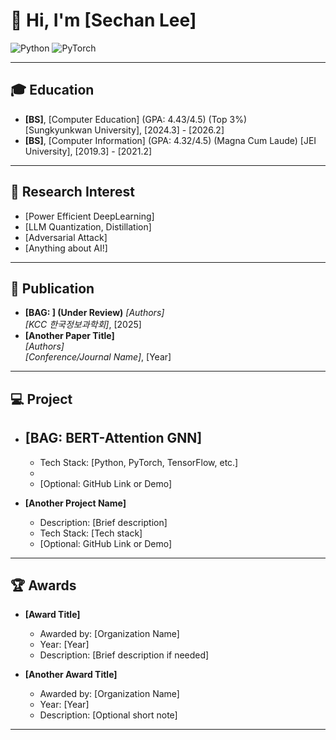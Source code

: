 # 👋 Hi, I'm [Sechan Lee]

![Python](https://img.shields.io/badge/Python-3776AB?style=flat&logo=python&logoColor=white)
![PyTorch](https://img.shields.io/badge/PyTorch-EE4C2C?style=flat&logo=pytorch&logoColor=white)

---

## 🎓 Education
- **[BS]**, [Computer Education] (GPA: 4.43/4.5) (Top 3%)  
  [Sungkyunkwan University], [2024.3] - [2026.2]
- **[BS]**, [Computer Information]  (GPA: 4.32/4.5) (Magna Cum Laude)
  [JEI University], [2019.3] - [2021.2]

---

## 🔬 Research Interest
- [Power Efficient DeepLearning]
- [LLM Quantization, Distillation]
- [Adversarial Attack]
- [Anything about AI!]

---

## 📄 Publication
- **[BAG: ] (Under Review)** 
  _[Authors]_  
  *[KCC 한국정보과학회]*, [2025]  
- **[Another Paper Title]**  
  _[Authors]_  
  *[Conference/Journal Name]*, [Year]

---

## 💻 Project
- **[BAG: BERT-Attention GNN]**  
  - 
  - Tech Stack: [Python, PyTorch, TensorFlow, etc.]
  - 
  - [Optional: GitHub Link or Demo]

- **[Another Project Name]**  
  - Description: [Brief description]
  - Tech Stack: [Tech stack]
  - [Optional: GitHub Link or Demo]

---

## 🏆 Awards
- **[Award Title]**  
  - Awarded by: [Organization Name]
  - Year: [Year]
  - Description: [Brief description if needed]

- **[Another Award Title]**  
  - Awarded by: [Organization Name]
  - Year: [Year]
  - Description: [Optional short note]

---

